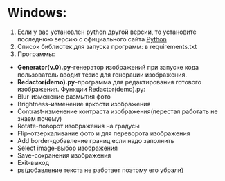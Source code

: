 # Windows:
1. Если у вас установлен python другой версии, то установите последнюю версию с официального сайта [Python](https://www.python.org/downloads/release/python-3123/)
2. Список библиотек для запуска программ: в requirements.txt
3. Программы:
*  **Generator(v.0).py**-генератор изображений при запуске кода пользователь вводит тезис для генерации изображения.
*  **Redactor(demo).py**-программа для редактирования готового изображения.
Функции Redactor(demo).py: 
* Blur-изменение размытия фото
* Brightness-изменение яркости изображения
* Contrast-изменение контраста изображения(перестал работать не знаем почему)
* Rotate-поворот изображения на градусы
* Flip-отзеркаливание фото и для переворота изображения
* Add border-добавление границ если надо заполнить
* Select image-выбор изображения
* Save-сохранения изображения
* Exit-выход
* ps(добавление текста не работает поэтому его убрали)

